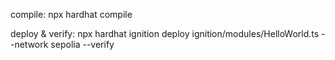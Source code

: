 compile: npx hardhat compile

deploy & verify: npx hardhat ignition deploy ignition/modules/HelloWorld.ts --network sepolia --verify
